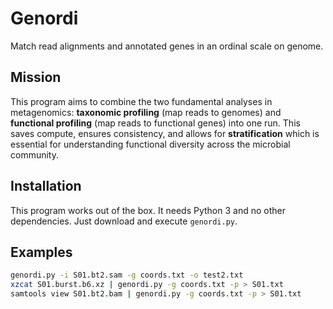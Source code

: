 # Genordi

Match read alignments and annotated genes in an ordinal scale on genome.


## Mission

This program aims to combine the two fundamental analyses in metagenomics: **taxonomic profiling** (map reads to genomes) and **functional profiling** (map reads to functional genes) into one run. This saves compute, ensures consistency, and allows for **stratification** which is essential for understanding functional diversity across the microbial community.


## Installation

This program works out of the box. It needs Python 3 and no other dependencies. Just download and execute `genordi.py`.


## Examples

```bash
genordi.py -i S01.bt2.sam -g coords.txt -o test2.txt
xzcat S01.burst.b6.xz | genordi.py -g coords.txt -p > S01.txt
samtools view S01.bt2.bam | genordi.py -g coords.txt -p > S01.txt
```
